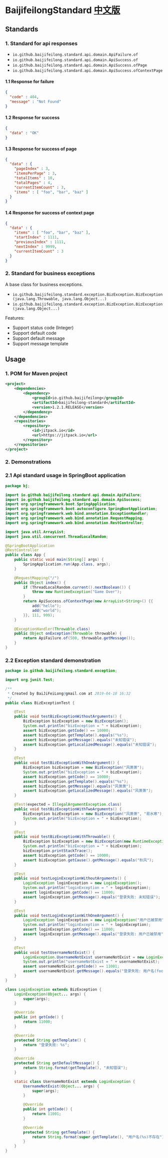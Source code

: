 # BaijifeilongStandard [中文版](README_zh-CN.md)

## Standards

### 1. Standard for api responses

- `io.github.baijifeilong.standard.api.domain.ApiFailure.of`
- `io.github.baijifeilong.standard.api.domain.ApiSuccess.of`
- `io.github.baijifeilong.standard.api.domain.ApiSuccess.ofPage`
- `io.github.baijifeilong.standard.api.domain.ApiSuccess.ofContextPage`

#### 1.1 Response for failure

```json
{
  "code" : 404,
  "message" : "Not Found"
}
```

#### 1.2 Response for success

```json
{
  "data" : "OK"
}
```

#### 1.3 Response for success of page

```json
{
  "data" : {
    "pageIndex" : 3,
    "itemsPerPage" : 3,
    "totalItems" : 10,
    "totalPages" : 4,
    "currentItemCount" : 3,
    "items" : [ "foo", "bar", "baz" ]
  }
}
```

#### 1.4 Response for success of context page

```json
{
  "data" : {
    "items" : [ "foo", "bar", "baz" ],
    "startIndex" : 1111,
    "previousIndex" : 1111,
    "nextIndex" : 9999,
    "currentItemCount" : 3
  }
}
```

### 2. Standard for business exceptions

A base class for business exceptions.

- `io.github.baijifeilong.standard.exception.BizException.BizException(java.lang.Throwable, java.lang.Object...)`
- `io.github.baijifeilong.standard.exception.BizException.BizException(java.lang.Object...)`

Features:

- Support status code (Integer)
- Support default code
- Support default message
- Support message template

## Usage

### 1. POM for Maven project

```xml
<project>
    <dependencies>
        <dependency>
            <groupId>io.github.baijifeilong</groupId>
            <artifactId>baijifeilong-standard</artifactId>
            <version>1.2.1.RELEASE</version>
        </dependency>
    </dependencies>
    <repositories>
        <repository>
            <id>jitpack.io</id>
            <url>https://jitpack.io</url>
        </repository>
    </repositories>
</project>
```

### 2. Demonstrations

### 2.1 Api standard usage in SpringBoot application

```java
package bj;

import io.github.baijifeilong.standard.api.domain.ApiFailure;
import io.github.baijifeilong.standard.api.domain.ApiSuccess;
import org.springframework.boot.SpringApplication;
import org.springframework.boot.autoconfigure.SpringBootApplication;
import org.springframework.web.bind.annotation.ExceptionHandler;
import org.springframework.web.bind.annotation.RequestMapping;
import org.springframework.web.bind.annotation.RestController;

import java.util.ArrayList;
import java.util.concurrent.ThreadLocalRandom;

@SpringBootApplication
@RestController
public class App {
    public static void main(String[] args) {
        SpringApplication.run(App.class, args);
    }

    @RequestMapping("/")
    public Object index() {
        if (ThreadLocalRandom.current().nextBoolean()) {
            throw new RuntimeException("Game Over");
        }
        return ApiSuccess.ofContextPage(new ArrayList<String>() {{
            add("hello");
            add("world");
        }}, 111, 999);
    }

    @ExceptionHandler(Throwable.class)
    public Object onException(Throwable throwable) {
        return ApiFailure.of(500, throwable.getMessage());
    }
}
```

### 2.2 Exception standard demonstration

```java
package io.github.baijifeilong.standard.exception;

import org.junit.Test;

/**
 * Created by BaiJiFeiLong@gmail.com at 2019-04-18 16:32
 */
public class BizExceptionTest {

    @Test
    public void testBizExceptionWithoutArguments() {
        BizException bizException = new BizException();
        System.out.println("bizException = " + bizException);
        assert bizException.getCode() == 10000;
        assert bizException.getTemplate().equals("%s");
        assert bizException.getMessage().equals("未知错误");
        assert bizException.getLocalizedMessage().equals("未知错误");
    }

    @Test
    public void testBizExceptionWithOneArgument() {
        BizException bizException = new BizException("风萧萧");
        System.out.println("bizException = " + bizException);
        assert bizException.getCode() == 10000;
        assert bizException.getTemplate().equals("%s");
        assert bizException.getMessage().equals("风萧萧");
        assert bizException.getLocalizedMessage().equals("风萧萧");
    }

    @Test(expected = IllegalArgumentException.class)
    public void testBizExceptionWithTwoArguments() {
        BizException bizException = new BizException("风萧萧", "易水寒");
        System.out.println("bizException = " + bizException);
    }

    @Test
    public void testBizExceptionWithThrowable() {
        BizException bizException = new BizException(new RuntimeException("秋风"), "抛物线");
        System.out.println("bizException = " + bizException);
        bizException.printStackTrace();
        assert bizException.getCode() == 10000;
        assert bizException.getCause().getMessage().equals("秋风");
    }

    @Test
    public void testLoginExceptionWithoutArguments() {
        LoginException loginException = new LoginException();
        System.out.println("loginException = " + loginException);
        assert loginException.getCode() == 11000;
        assert loginException.getMessage().equals("登录失败: 未知错误");
    }

    @Test
    public void testLoginExceptionWithOneArgument() {
        LoginException loginException = new LoginException("用户已被禁用");
        System.out.println("loginException = " + loginException);
        assert loginException.getCode() == 11000;
        assert loginException.getMessage().equals("登录失败: 用户已被禁用");
    }

    @Test
    public void testUsernameNotExist() {
        LoginException.UsernameNotExist usernameNotExist = new LoginException.UsernameNotExist("foo");
        System.out.println("usernameNotExist = " + usernameNotExist);
        assert usernameNotExist.getCode() == 11001;
        assert usernameNotExist.getMessage().equals("登录失败: 用户名(foo)不存在");
    }
}

class LoginException extends BizException {
    LoginException(Object... args) {
        super(args);
    }

    @Override
    public int getCode() {
        return 11000;
    }

    @Override
    protected String getTemplate() {
        return "登录失败: %s";
    }

    @Override
    protected String getDefaultMessage() {
        return String.format(getTemplate(), "未知错误");
    }

    static class UsernameNotExist extends LoginException {
        UsernameNotExist(Object... args) {
            super(args);
        }

        @Override
        public int getCode() {
            return 11001;
        }

        @Override
        protected String getTemplate() {
            return String.format(super.getTemplate(), "用户名(%s)不存在");
        }
    }
}
```
